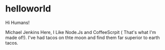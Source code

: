 # helloworld

Hi Humans!


Michael Jenkins Here, I Like Node.Js and CoffeeScrpit ( That's what I'm made of!). 
I've had tacos on thte moon and find them far superior to earth tacos.

